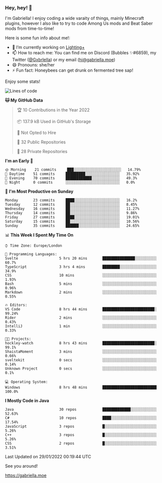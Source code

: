 ### Hey, hey! 👋

I'm Gabriella! I enjoy coding a wide varaity of things, mainly Minecraft plugins, however I also like to try to code Among Us mods and Beat Saber mods from time-to-time!

Here is some fun info about me!:

- 🔭 I’m currently working on [Lighting+](https://github.com/IsGabriellaCurious/LightingPlus)
- 📫 How to reach me: You can find me on Discord (Bubbles ✨#6859), my Twitter ([@Gxbrlella](twitter.com/Gxbrlella)) or my email ([hi@gabriella.moe](mailto://hi@gabriella.moe))
- 😄 Pronouns: she/her
- ⚡ Fun fact: Honeybees can get drunk on fermented tree sap!

Enjoy some stats!

<!--START_SECTION:waka-->
![Lines of code](https://img.shields.io/badge/From%20Hello%20World%20I%27ve%20Written-13%20Thousand%20lines%20of%20code-blue)

**🐱 My GitHub Data** 

> 🏆 10 Contributions in the Year 2022
 > 
> 📦 137.9 kB Used in GitHub's Storage 
 > 
> 🚫 Not Opted to Hire
 > 
> 📜 32 Public Repositories 
 > 
> 🔑 28 Private Repositories  
 > 
**I'm an Early 🐤** 

```text
🌞 Morning    21 commits     ███░░░░░░░░░░░░░░░░░░░░░░   14.79% 
🌆 Daytime    51 commits     █████████░░░░░░░░░░░░░░░░   35.92% 
🌃 Evening    70 commits     ████████████░░░░░░░░░░░░░   49.3% 
🌙 Night      0 commits      ░░░░░░░░░░░░░░░░░░░░░░░░░   0.0%

```
📅 **I'm Most Productive on Sunday** 

```text
Monday       23 commits     ████░░░░░░░░░░░░░░░░░░░░░   16.2% 
Tuesday      12 commits     ██░░░░░░░░░░░░░░░░░░░░░░░   8.45% 
Wednesday    16 commits     ██░░░░░░░░░░░░░░░░░░░░░░░   11.27% 
Thursday     14 commits     ██░░░░░░░░░░░░░░░░░░░░░░░   9.86% 
Friday       27 commits     ████░░░░░░░░░░░░░░░░░░░░░   19.01% 
Saturday     15 commits     ██░░░░░░░░░░░░░░░░░░░░░░░   10.56% 
Sunday       35 commits     ██████░░░░░░░░░░░░░░░░░░░   24.65%

```


📊 **This Week I Spent My Time On** 

```text
⌚︎ Time Zone: Europe/London

💬 Programming Languages: 
Svelte                   5 hrs 20 mins       ███████████████░░░░░░░░░░   60.7% 
TypeScript               3 hrs 4 mins        ████████░░░░░░░░░░░░░░░░░   34.9% 
CSS                      10 mins             ░░░░░░░░░░░░░░░░░░░░░░░░░   1.93% 
Bash                     5 mins              ░░░░░░░░░░░░░░░░░░░░░░░░░   0.96% 
Markdown                 2 mins              ░░░░░░░░░░░░░░░░░░░░░░░░░   0.55%

🔥 Editors: 
VS Code                  8 hrs 44 mins       ████████████████████████░   99.24% 
Rider                    2 mins              ░░░░░░░░░░░░░░░░░░░░░░░░░   0.43% 
IntelliJ                 1 min               ░░░░░░░░░░░░░░░░░░░░░░░░░   0.33%

🐱‍💻 Projects: 
hockley-watch            8 hrs 43 mins       ████████████████████████░   99.1% 
ShaistaMoment            3 mins              ░░░░░░░░░░░░░░░░░░░░░░░░░   0.66% 
sveltekit                0 secs              ░░░░░░░░░░░░░░░░░░░░░░░░░   0.14% 
Unknown Project          0 secs              ░░░░░░░░░░░░░░░░░░░░░░░░░   0.1%

💻 Operating System: 
Windows                  8 hrs 48 mins       █████████████████████████   100.0%

```

**I Mostly Code in Java** 

```text
Java                     30 repos            █████████████░░░░░░░░░░░░   52.63% 
C#                       10 repos            ████░░░░░░░░░░░░░░░░░░░░░   17.54% 
JavaScript               3 repos             █░░░░░░░░░░░░░░░░░░░░░░░░   5.26% 
C++                      3 repos             █░░░░░░░░░░░░░░░░░░░░░░░░   5.26% 
CSS                      2 repos             █░░░░░░░░░░░░░░░░░░░░░░░░   3.51%

```



 Last Updated on 29/01/2022 00:19:44 UTC
<!--END_SECTION:waka-->

See you around!

https://gabriella.moe
